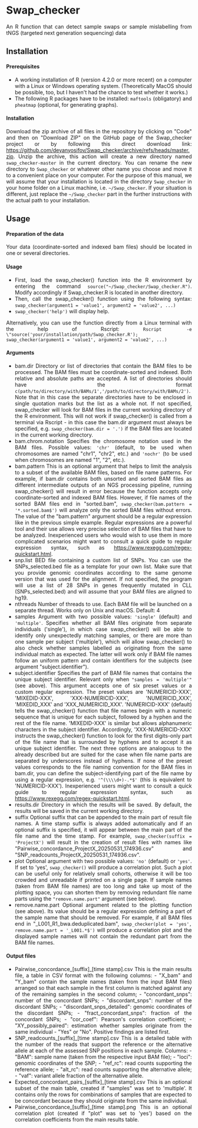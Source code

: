 # Swap_checker

<div align="justify">
An R function that can detect sample swaps or sample mislabelling from tNGS (targeted next generation sequencing) data

## Installation

#### Prerequisites
* A working installation of R (version 4.2.0 or more recent) on a computer with a Linux or Windows operating system. (Theoretically MacOS should be possible, too, but I haven't had the chance to test whether it works.)
* The following R packages have to be installed: `maftools` (obligatory) and `pheatmap` (optional, for generating graphs).

#### Installation
Download the zip archive of all files in the repository by clicking on "Code" and then on "Download ZIP" on the GitHub page of the Swap_checker project or by following this direct download link: https://github.com/deyanyosifov/Swap_checker/archive/refs/heads/master.zip. Unzip the archive, this action will create a new directory named `swap_checker-master` in the current directory. You can rename the new directory to `Swap_checker` or whatever other name you choose and move it to a convenient place on your computer. For the purpose of this manual, we will assume that your installation is located in the directory `Swap_checker` in your home folder on a Linux machine, i.e. `~/Swap_checker`. If your situation is different, just replace the `~/Swap_checker` part in the further instructions with the actual path to your installation.

## Usage

#### Preparation of the data
Your data (coordinate-sorted and indexed bam files) should be located in one or several directories.

#### Usage
* First, load the swap_checker() function into the R environment by entering the command `source("~/Swap_checker/Swap_checker.R")`. Modify accordingly if Swap_checker.R is located in another directory.
* Then, call the swap_checker() function using the following syntax: `swap_checker(argument1 = 'value1', argument2 = 'value2', ...)`
* `swap_checker('help')` will display help.

Alternatively, you can use the function directly from a Linux terminal with the help of Rscript:
`Rscript -e \"source('your/installation/path/Swap_checker.R'); swap_checker(argument1 = 'value1', argument2 = 'value2', ...)`

#### Arguments
* bam.dir              Directory or list of directories that contain the BAM files to be processed. The BAM files must be coordinate-sorted and indexed. Both relative and absolute paths are accepted. A list of directories should have the format `c(path/to/directory/with/BAMs/1','/path/to/directory/with/BAMs/2')`. Note that in this case the separate directories have to be enclosed in single quotation marks but the list as a whole not. If not specified, swap_checker will look for BAM files in the current working directory of the R environment. This will not work if swap_checker() is called from a terminal via Rscript - in this case the bam.dir argument must always be specified, e.g. `swap_checker(bam.dir = '.')` if the BAM files are located in the current working directory.
* bam.chrom.notation   Specifies the chromosome notation used in the BAM files. Possible values: `'chr'` (default, to be used when chromosomes are named "chr1", "chr2", etc.) and `'nochr'` (to be used when chromosomes are named "1", "2", etc.).
* bam.pattern          This is an optional argument that helps to limit the analysis to a subset of the available BAM files, based on file name patterns. For example, if bam.dir contains both unsorted and sorted BAM files as different intermediate outputs of an NGS processing pipeline, running swap_checker() will result in error because the function accepts only coordinate-sorted and indexed BAM files. However, if file names of the sorted BAM files end in "sorted.bam", `swap_checker(bam.pattern = '*.sorted.bam$')` will analyze only the sorted BAM files without errors. The value of the "bam.pattern" argument should be a regular expression like in the previous simple example. Regular expressions are a powerful tool and their use allows very precise selection of BAM files that have to be analyzed. Inexperienced users who would wish to use them in more complicated scenarios might want to consult a quick guide to regular expression syntax, such as https://www.rexegg.com/regex-quickstart.html.
* snp.list             BED file containing a custom list of SNPs. You can use the SNPs_selected.bed file as a template for your own list. Make sure that you provide genomic coordinates according to the same genome version that was used for the alignment. If not specified, the program will use a list of 28 SNPs in genes frequently mutated in CLL (SNPs_selected.bed) and will assume that your BAM files are aligned to hg19.
* nthreads             Number of threads to use. Each BAM file will be launched on a separate thread. Works only on Unix and macOS. Default: 4
* samples              Argument with two possible values: `'single'` (default) and `'multiple'`. Specifies whether all BAM files originate from separate individuals ('single'), in which case swap_checker() will be able to identify only unexpectedly matching samples, or there are more than one sample per subject ('multiple'), which will allow swap_checker() to also check whether samples labelled as originating from the same individual match as expected. The latter will work only if BAM file names follow an uniform pattern and contain identifiers for the subjects (see argument \"subject.identifier\").
* subject.identifier   Specifies the part of BAM file names that contains the unique subject identifier. Relevant only when `"samples = 'multiple'"` (see above). This argument accepts one of six preset values or a custom regular expression. The preset values are 'NUMERICID-XXX', 'MIXEDID-XXX', 'XXX-NUMERICID-XXX', 'NUMERICID_XXX', 'MIXEDID_XXX' and 'XXX_NUMERICID_XXX'. 'NUMERICID-XXX' (default) tells the swap_checker() function that file names begin with a numeric sequence that is unique for each subject, followed by a hyphen and the rest of the file name. 'MIXEDID-XXX' is similar but allows alphanumeric characters in the subject identifier. Accordingly, 'XXX-NUMERICID-XXX' instructs the swap_checker() function to look for the first digits-only part of the file name that is surrounded by hyphens and to accept it as unique subject identifier. The next three options are analogous to the already described but are suited for the case when file name parts are separated by underscores instead of hyphens. If none of the preset values corresponds to the file naming convention for the BAM files in bam.dir, you can define the subject-identifying part of the file name by using a regular expression, e.g. `'^(\\\\d+)-.*$'` (this is equivalent to 'NUMERICID-XXX'). Inexperienced users might want to consult a quick guide to regular expression syntax, such as https://www.rexegg.com/regex-quickstart.html.
* results.dir          Directory in which the results will be saved. By default, the results will be saved in the current working directory.
* suffix               Optional suffix that can be appended to the main part of result file names. A time stamp suffix is always added automatically and if an optional suffix is specified, it will appear between the main part of the file name and the time stamp. For example, `swap_checker(suffix = 'ProjectX')` will result in the creation of result files with names like "Pairwise_concordance_ProjectX_20250531_174936.csv" and "SNP_readcounts_ProjectX_20250531_174936.csv".
* plot                 Optional argument with two possible values: `'no'` (default) or `'yes'`. If set to 'yes', `swap_checker()` will produce a correlation plot. Such a plot can be useful only for relatively small cohorts, otherwise it will be too crowded and unreadable if printed on a single page. If sample names (taken from BAM file names) are too long and take up most of the plotting space, you can shorten them by removing redundant file name parts using the `"remove.name.part"` argument (see below).
* remove.name.part     Optional argument related to the plotting function (see above). Its value should be a regular expression defining a part of the sample name that should be removed. For example, if all BAM files end in "_L001_R1_bwa.deduplicated.bam", `swap_checker(plot = 'yes', remove.name.part = '_L001.*$')` will produce a correlation plot and the displayed sample names will not contain the redundant part from the BAM file names.

#### Output files
* Pairwise_concordance_[suffix]_[time stamp].csv       This is the main results file, a table in CSV format with the following columns:
                                                       - "X_bam" and "Y_bam" contain the sample names (taken from the input BAM files) arranged so that each sample in the first column is matched against any of the remaining samples in the second column;
                                                       - "concordant_snps": number of the concordant SNPs;
                                                       - "discordant_snps": number of the discordant SNPs;
                                                       - "discordant_snps_detailed": genomic coordinates of the discordant SNPs;
                                                       - "fract_concordant_snps": fraction of the concordant SNPs;
                                                       - "cor_coef": Pearson's correlation coefficient;
                                                       - "XY_possibly_paired": estimation whether samples originate from the same individual - "Yes" or "No". Positive findings are listed first.
* SNP_readcounts_[suffix]_[time stamp].csv             This is a detailed table with the number of the reads that support the reference or the alternative allele at each of the assessed SNP positions in each sample. Columns:
                                                       - "BAM": sample name (taken from the respective input BAM file);
                                                       - "loci": genomic coordinates of the SNP;
                                                       - "ref_rc": read counts supporting the reference allele;
                                                       - "alt_rc": read counts supporting the alternative allele;
                                                       - "vaf": variant allele fraction of the alternative allele.
* Expected_concordant_pairs_[suffix]_[time stamp].csv  This is an optional subset of the main table, created if "samples" was set to 'multiple'. It contains only the rows for combinations of samples that are expected to be concordant because they should originate from the same individual.
* Pairwise_concordance_[suffix]_[time stamp].png       This is an optional correlation plot (created if "plot" was set to 'yes') based on the correlation coefficients from the main results table.

